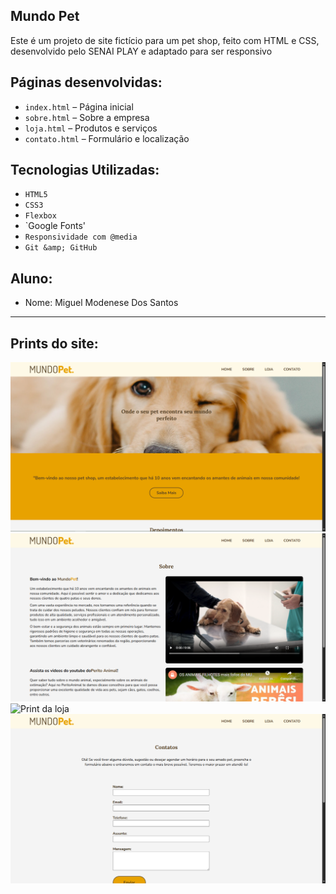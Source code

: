 ## Mundo Pet

Este é um projeto de site fictício para um pet shop, feito com HTML e CSS,
desenvolvido pelo SENAI PLAY e adaptado para ser responsivo

## Páginas desenvolvidas:
- `index.html` – Página inicial
- `sobre.html` – Sobre a empresa
- `loja.html` – Produtos e serviços
- `contato.html` – Formulário e localização

## Tecnologias Utilizadas:
- `HTML5`
- `CSS3`
- `Flexbox`
- `Google Fonts'
- `Responsividade com @media`
- `Git &amp; GitHub`

## Aluno:
- Nome: Miguel Modenese Dos Santos

---

## Prints do site:
![Print da página inicial](media/img/print-home.png)
![Print da loja](media/img/print-sobre.png)
![Print da loja](media/img/print-loja.png)
![Print da loja](media/img/print-contato.png)

